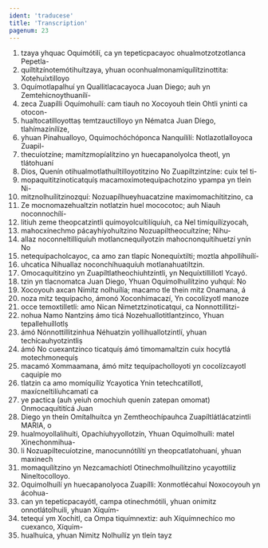 ```yaml
---
ident: 'traducese'
title: 'Transcription'
pagenum: 23
--- 
```

1. tzaya yhquac Oquimótilí, ca yn tepeticpacayoc ohualmotzotzotlanca Pepetla-
2. quíltítzínotemótihuítzaya, yhuan oconhualmonamíquílítzinottita: Xotehuíxtilloyo
3. Oquímotlapalhuí yn Quallitlacacayoca Juan Diego; auh yn Zemtehicnoythuanílí-
4. zeca Zuapílli Oquímohuílí: cam tiauh no Xocoyouh tlein Ohtli yninti ca otocon-
5. hualtocatilloyottaṣ temtzauctilloyo yn Nématca Juan Díego, tlahímazínílíze,
6. yhuan Pínahualloyo, Oquimochóchóponca Nanquílílí: Notlazotlalloyoca Zuapil-
7. thecuíotzíne; mamítzmopíalítzino yn huecapanolyolca theotl, yn tlátohuaní
8. Dios, Quenín otihualmotlathuíltilloyotitzino No Zuapiltzintzíne: cuix tel ti-
9. mopaquititzinoticatquíṣ macamoximotequípachotzino ypampa yn tlein Ni-
10. mitznolhuílítzinozquí: Nozuapílhueyhuacatzine maximomachítitzino, ca
11. Ze mocnomazehualtzin notlatzin huel mococotoc; auh Niauh noconnochílí-
12. litiuh zeme theopcatzintli químoyolcuítilíquíuh, ca Nel timíquílízyocah,
13. mahocxínechmo pácayhíyohuítzino Nozuapiltheocuítzíne; Nihu-
14. allaz noconneltillíquíuh motlancnequílyotzín mahocnonquítihuetzí ynín No
15. netequípacholcayoc, ca amo zan tlapíc Nonequíxtilti; moztla ahpollíhuílí-
16. uhcatica Nihuallaz noconchíhuaquíuh motlanahuatiltzin.
17. Omocaquítitzino yn Zuapíltlatheochiuhtzíntli, yn Nequíxtillillotl Ycayó.
18. tzin yn tlacnomatca Juan Diego, Yhuan Oquímolhuílítzino yuhquí: No
19.  Xocoyouh axcan Nimitz nolhuílía; macamo tle thein mitz Onamana, á
20. noza mitz tequípacho, ámonó Xoconhímacazí, Yn cocolízyotl manoze
21. occe temoxtilletli: amo Nican Nimetztzinoticatqui, ca Nonnottillitzi-
22. nohua Namo Nantzinṣ ámo ticá Nozehuallotitlantzinco, Yhuan tepallehuíllotlṣ
23. ámó Nónnottillitzinhua Néhuatzin yollihuallotzintlí, yhuan techícauhyotzintliṣ
24. ámó No cuexantzinco ticatquíṣ ámó timomamaltzin cuix hocytlá motechmonequíṣ
25. macamó Xommaamana, ámó mitz tequípacholloyoti yn cocolízcayotl caquipíe mo
26.  tlatzin ca amo momíquílíz Ycayotica Ynin tetechcatillotl, maxícneltilíuhcamatí ca
27. ye pactica (auh yeiuh omochiuh quenín zatepan omomat) Onmocaquítitícá Juan
28. Diego yn theín Omítalhuítca yn Zemtheochípauhca Zuapíltlátlácatzintli MARIA, o
29. hualmoyollalihuíti, Opachíuhyyollotzín, Yhuan Oquímolhuíli: matel Xinechonmihua-
30. li Nozuapiltecuíotzine, manocunnótílítí yn theopcatlatohuaní, yhuan maxinech
31. momaquílítzino yn Nezcamachíotl Otinechmolhuílítzino ycayottiliz Nineltocolloyo.
32. Oquimolhuílí yn huecapanolyoca Zuapílli: Xonmotlécahuí Noxocoyouh yn ácohua-
33.  can yn tepeticpacayótl, campa otinechmótili, yhuan onimitz onnotlátolhuili, yhuan Xíquím-
34. tetequí ym Xochitl, ca Ompa tiquímnextiz: auh Xíquímnechíco mo cuexanco, Xíquim-
35. hualhuíca, yhuan Nimitz Nolhuílíz yn tleín tayz
